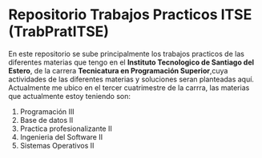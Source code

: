 # Repositorio Trabajos Practicos ITSE (TrabPratITSE)
En este repositorio se sube principalmente los trabajos practicos de las diferentes materias que tengo en el **Instituto Tecnologico de Santiago del Estero**, de la carrera **Tecnicatura en Programación Superior**,cuya actividades de las diferentes materias y soluciones seran planteadas aquí.
Actualmente me ubico en el tercer cuatrimestre de la carrra, las materias que actualmente estoy teniendo son:
1. Programación III
2. Base de datos II
3. Practica profesionalizante II
4. Ingenieria del Software II
5. Sistemas Operativos II

